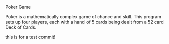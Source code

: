 Poker Game

Poker is a mathematically complex game of chance and skill.  This program sets
up four players, each with a hand of 5 cards being dealt from a 52 card Deck of
Cards.  


this is for a test commit!
